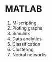 # MATLAB
1. M-scripting
2. Ploting graphs
3. Simulink
4. Data analytics
5. Classification
6. Clustering
7. Neural networks
